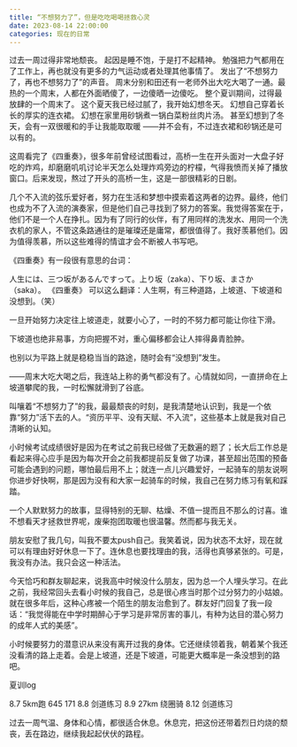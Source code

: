 ```yaml
---
title: “不想努力了”，但是吃吃喝喝拯救心灵
date: 2023-08-14 22:00:00
categories: 现在的日常
---
```

过去一周过得非常地颓丧。
起因是睡不饱，于是打不起精神。
勉强把力气都用在了工作上，再也就没有更多的力气运动或者处理其他事情了。
发出了“不想努力了，再也不想努力了”的声音。
周末分别和田还有一老师外出大吃大喝了一通。最热的一个周末，人都在外面晒傻了，一边傻晒一边傻吃。
整个夏训期间，过得最放肆的一个周末了。
这个夏天我已经过腻了，我开始幻想冬天。
幻想自己穿着长长的厚实的连衣裙。
幻想在家里用砂锅煮一锅白菜粉丝肉片汤。
甚至幻想到了冬天，会有一双很暖和的手让我能取取暖
——并不会有，不过连衣裙和砂锅还是可以有的。

这周看完了《四重奏》，很多年前曾经试图看过，高桥一生在开头面对一大盘子好吃的炸鸡，却磨磨叽叽讨论半天怎么处理炸鸡旁边的柠檬，气得我愤而关掉了播放窗口。后来发现，熬过了开头的高桥一生，这是一部很精彩的日剧。

几个不入流的弦乐爱好者，努力在生活和梦想中摸索着这两者的边界。最终，他们也成为不了入流的演奏家，但是他们自己寻找到了努力的答案。我觉得答案在于，他们不是一个人在挣扎。因为有了同行的伙伴，有了用同样的洗发水、用同一个洗衣机的家人，不管这条路通往的是璀璨还是庸常，都很值得了。我好羡慕他们。因为值得羡慕，所以这些难得的情谊才会不断被人书写吧。

《四重奏》有一段很有意思的台词：

人生には、三つ坂があるんですって。上り坂（zaka）、下り坂、まさか（saka）。
《四重奏》
可以这么翻译：人生啊，有三种道路，上坡道、下坡道和没想到。（笑）

一旦开始努力决定往上坡道走，就要小心了，一时的不努力都可能让你往下滑。

下坡道也绝非易事，方向把握不对，重心偏移都会让人摔得鼻青脸肿。

也别以为平路上就是稳稳当当的路途，随时会有“没想到”发生。

——周末大吃大喝之后，我连站上称的勇气都没有了。心情就如同，一直拼命在上坡道攀爬的我，一时松懈就滑到了谷底。

叫嚷着“不想努力了”的我，最最颓丧的时刻，是我清楚地认识到，我是一个依靠“努力”活下去的人。“资历平平、没有天赋、不入流”，这些基本上就是我对自己清晰的认知。

小时候考试成绩很好是因为在考试之前我已经做了无数遍的题了；长大后工作总是看起来得心应手是因为每次开会之前我都提前反复做了功课，甚至超出范围的预备可能会遇到的问题，哪怕最后用不上；就连一点儿兴趣爱好，一起骑车的朋友说啊你进步好快啊，那是因为没有和大家一起骑车的时候，我自己在努力练习有氧和踩踏。

一个人默默努力的故事，显得特别的无聊、枯燥、不值一提而且不那么的讨喜。谁不想看天才拯救世界呢，废柴抱团取暖也很温馨。然而都与我无关。

朋友安慰了我几句，叫我不要太push自己。我笑着说，因为状态不太好，现在就可以有理由好好休息一下了。连休息也要找理由的我，活得也真够紧张的。可是，我没有办法。我只会这一种活法。

今天恰巧和群友聊起来，说我高中时候没什么朋友，因为总一个人埋头学习。在此之前，我经常回头去看小时候的我自己，总是很心疼当时那个过分努力的小姑娘。就在很多年后，这种心疼被一个陌生的朋友治愈到了。群友好门回复了我一段话：“我觉得能在中学时期醉心于学习是非常厉害的事儿，有种为达目的潜心努力的成年人式的美感”。

小时候要努力的潜意识从来没有离开过我的身体。它还继续领着我，朝着某个我还没看清的路上走着。会是上坡道，还是下坡道，可能更大概率是一条没想到的路吧。

夏训log

8.7 5km跑  645  171 
8.8  剑道练习 
8.9 27km 绕圈骑 
8.12 剑道练习

过去一周气温、身体和心情，都很适合休息。休息完，把这份还带着烈日灼烧的颓丧，丢在路边，继续我起起伏伏的路程。
